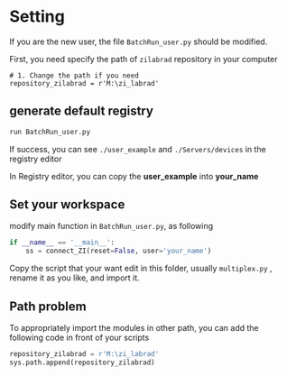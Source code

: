 # Setting

If you are the new user, the file `BatchRun_user.py` should be modified. 



First, you need specify the path of `zilabrad` repository in your computer

```
# 1. Change the path if you need
repository_zilabrad = r'M:\zi_labrad'
```


## generate default registry


```python
run BatchRun_user.py
```

If success, you can see `./user_example` and `./Servers/devices` in the registry editor

In Registry editor, you can copy the **user_example** into **your_name**

## Set your workspace

modify main function in `BatchRun_user.py`, as following


```python
if __name__ == '__main__':
    ss = connect_ZI(reset=False, user='your_name')
```

Copy the script that your want edit in this folder, usually `multiplex.py` ,
rename it as you like, and import it. 

## Path problem

To appropriately import the modules in other path, you can add the following code in front of your scripts

```python
repository_zilabrad = r'M:\zi_labrad'
sys.path.append(repository_zilabrad)
```


